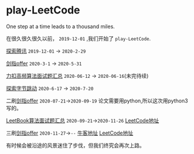 # play-LeetCode
One step at a time leads to a thousand miles.

  在很久很久很久以前， `2019-12-01` ,我们开始了 `play-LeetCode`.

[探索腾讯](https://github.com/lbwnbZx/play-LeetCode/tree/master/tansuo-tencent) `2019-12-01` -> `2020-2-29`

[剑指offer](https://github.com/lbwnbZx/play-LeetCode/tree/master/jianzhi-offer) `2020-3-1` -> `2020-5-31`

[力扣高频算法面试题汇总](https://github.com/lbwnbZx/play-LeetCode/tree/master/%E5%8A%9B%E6%89%A3%E9%AB%98%E9%A2%91%E7%AE%97%E6%B3%95%E9%9D%A2%E8%AF%95%E9%A2%98%E6%B1%87%E6%80%BB) `2020-06-12` -> `2020-06-16`(未完待续)

[探索字节跳动](https://github.com/lbwnbZx/play-LeetCode/tree/master/tansuo-bytedance) `2020-6-17` -> `2020-7-20`

二刷[剑指offer](https://github.com/lbwnbZx/play-LeetCode-NowCoder/tree/master/jianzhi-offer/python3) `2020-07-21`->`2020-09-19`  论文需要用python,所以这次用python3写的。

[LeetBook算法面试题汇总](https://github.com/lbwnbZx/play-LeetCode-NowCoder/tree/master/LeetBook%E7%AE%97%E6%B3%95%E9%9D%A2%E8%AF%95%E9%A2%98%E6%B1%87%E6%80%BB)   `2020-09-21`->`2020-11-26`    [LeetCode地址](https://leetcode-cn.com/leetbook/detail/top-interview-questions/)

三刷[剑指offer](https://github.com/lbwnbZx/play-LeetCode-NowCoder/tree/master/jianzhi-offer_3)  `2020-11-27`->`--`   [牛客地址](https://www.nowcoder.com/ta/coding-interviews)    [LeetCode地址](https://leetcode-cn.com/problemset/lcof/)


有时候会被沿途的风景迷住了步伐，但我们终究会再次上路。
